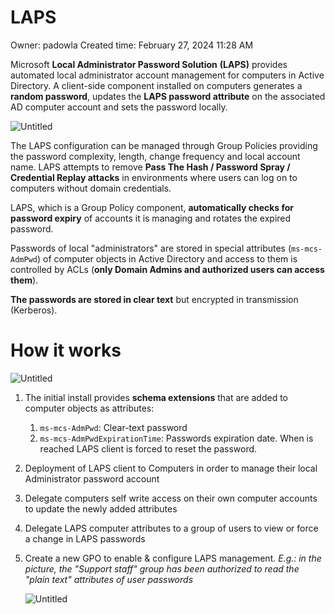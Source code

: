 # LAPS

Owner: padowla
Created time: February 27, 2024 11:28 AM

Microsoft **Local Administrator Password Solution** **(LAPS)** provides automated local administrator account management for computers in Active Directory. A client-side component installed on computers generates a **random password**, updates the **LAPS password attribute** on the associated AD computer account and sets the password locally.

![Untitled](LAPS%20d4856ce793764ba79337b0e3288a4447/Untitled.png)

The LAPS configuration can be managed through Group Policies providing the password complexity, length, change frequency and local account name. LAPS attempts to remove **Pass The Hash / Password Spray / Credential Replay attacks** in environments where users can log on to computers without domain credentials.

LAPS, which is a Group Policy component, **automatically checks for password expiry** of accounts it is managing and rotates the expired password.

Passwords of local "administrators" are stored in special attributes (`ms-mcs-AdmPwd`) of computer objects in Active Directory and access to them is controlled by ACLs (**only Domain Admins and authorized users can access them**).

**The passwords are stored in clear text** but encrypted in transmission (Kerberos).

# How it works

![Untitled](LAPS%20d4856ce793764ba79337b0e3288a4447/Untitled%201.png)

1. The initial install provides **schema extensions** that are added to computer objects as attributes:
    1. `ms-mcs-AdmPwd`: Clear-text password
    2. `ms-mcs-AdmPwdExpirationTime`: Passwords expiration date. When is reached LAPS client is forced to reset the password.
2. Deployment of LAPS client to Computers in order to manage their local Administrator password account
3. Delegate computers self write access on their own computer accounts to update the newly added attributes
4. Delegate LAPS computer attributes to a group of users to view or force a change in LAPS passwords
5. Create a new GPO to enable & configure LAPS management.
*E.g.: in the picture, the "Support staff" group has been authorized to read the "plain text" attributes of user passwords*
    
    ![Untitled](LAPS%20d4856ce793764ba79337b0e3288a4447/Untitled%202.png)